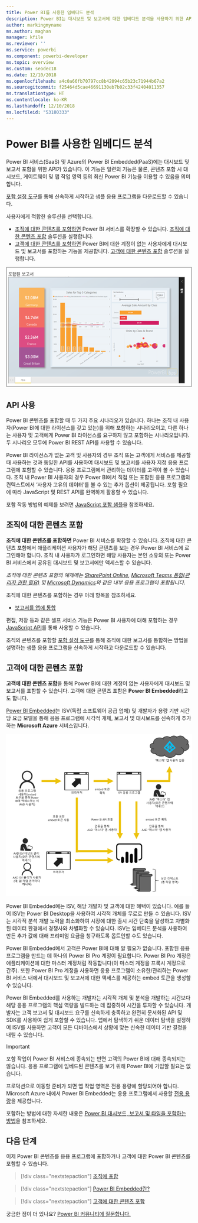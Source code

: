 ```yaml
---
title: Power BI를 사용한 임베디드 분석
description: Power BI는 대시보드 및 보고서에 대한 임베디드 분석을 사용하기 위한 API를 애플리케이션에 제공합니다. 임베디드 분석 소프트웨어, 임베디드 분석 도구 또는 임베디드 비즈니스 인텔리전스 도구를 사용하여 PaaS 환경과 SaaS 환경에 둘 다 Power BI와 함께 포함하는 방법을 자세히 알아봅니다.
author: markingmyname
ms.author: maghan
manager: kfile
ms.reviewer: ''
ms.service: powerbi
ms.component: powerbi-developer
ms.topic: overview
ms.custom: seodec18
ms.date: 12/10/2018
ms.openlocfilehash: a4c0a66fb70797cc8b42094c65b23c71944b67a2
ms.sourcegitcommit: f25464d5cae46691130eb7b02c33f42404011357
ms.translationtype: HT
ms.contentlocale: ko-KR
ms.lasthandoff: 12/10/2018
ms.locfileid: "53180333"
---
```

# <a name="embedded-analytics-with-power-bi"></a>Power BI를 사용한 임베디드 분석

Power BI 서비스(SaaS) 및 Azure의 Power BI Embedded(PaaS)에는 대시보드 및 보고서 포함을 위한 API가 있습니다. 이 기능은 일련의 기능은 물론, 콘텐츠 포함 시 대시보드, 게이트웨이 및 앱 작업 영역 등의 최신 Power BI 기능을 이용할 수 있음을 의미합니다.

[포함 설정 도구](https://aka.ms/embedsetup)를 통해 신속하게 시작하고 샘플 응용 프로그램을 다운로드할 수 있습니다.

사용자에게 적합한 솔루션을 선택합니다.

* [조직에 대한 콘텐츠를 포함하면](embedding.md#embedding-for-your-organization) Power BI 서비스를 확장할 수 있습니다. [조직에 대한 콘텐츠 포함](https://aka.ms/embedsetup/UserOwnsData) 솔루션을 실행합니다.
* [고객에 대한 콘텐츠를 포함하면](embedding.md#embedding-for-your-customers) Power BI에 대한 계정이 없는 사용자에게 대시보드 및 보고서를 포함하는 기능을 제공합니다. [고객에 대한 콘텐츠 포함](https://aka.ms/embedsetup/AppOwnsData) 솔루션을 실행합니다.

![PBIE 샘플](media/what-can-you-do/what-can-you-do-02.png)

## <a name="using-apis"></a>API 사용

Power BI 콘텐츠를 포함할 때 두 가지 주요 시나리오가 있습니다.  하나는 조직 내 사용자(Power BI에 대한 라이선스를 갖고 있는)를 위해 포함하는 시나리오이고, 다른 하나는 사용자 및 고객에게 Power BI 라이선스를 요구하지 않고 포함하는 시나리오입니다. 두 시나리오 모두에 Power BI REST API를 사용할 수 있습니다.

Power BI 라이선스가 없는 고객 및 사용자의 경우 조직 또는 고객에게 서비스를 제공할 때 사용하는 것과 동일한 API를 사용하여 대시보드 및 보고서를 사용자 지정 응용 프로그램에 포함할 수 있습니다. 응용 프로그램에서 관리하는 데이터를 고객이 볼 수 있습니다. 조직 내 Power BI 사용자의 경우 Power BI에서 직접 또는 포함된 응용 프로그램의 컨텍스트에서 ‘사용자 고유의 데이터’를 볼 수 있는 추가 옵션이 제공됩니다. 포함 필요에 따라 JavaScript 및 REST API를 완벽하게 활용할 수 있습니다.

포함 작동 방법의 예제를 보려면 [JavaScript 포함 샘플](https://microsoft.github.io/PowerBI-JavaScript/demo/)을 참조하세요.

## <a name="embedding-for-your-organization"></a>조직에 대한 콘텐츠 포함

**조직에 대한 콘텐츠를 포함하면** Power BI 서비스를 확장할 수 있습니다. 조직에 대한 콘텐츠 포함에서 애플리케이션 사용자가 해당 콘텐츠를 보는 경우 Power BI 서비스에 로그인해야 합니다. 조직 내 사용자가 로그인하면 해당 사용자는 본인 소유의 또는 Power BI 서비스에서 공유된 대시보드 및 보고서에만 액세스할 수 있습니다.

*조직에 대한 콘텐츠 포함의 예제에는 [SharePoint Online](https://powerbi.microsoft.com/blog/integrate-power-bi-reports-in-sharepoint-online/), [Microsoft Teams 통합(관리자 권한 필요)](https://powerbi.microsoft.com/blog/power-bi-teams-up-with-microsoft-teams/) 및 [Microsoft Dynamics](https://docs.microsoft.com/dynamics365/customer-engagement/basics/add-edit-power-bi-visualizations-dashboard)와 같은 내부 응용 프로그램이 포함됩니다.*

조직에 대한 콘텐츠를 포함하는 경우 아래 항목을 참조하세요.

* [보고서를 앱에 통합](embed-sample-for-your-organization.md)

편집, 저장 등과 같은 셀프 서비스 기능은 Power BI 사용자에 대해 포함하는 경우 [JavaScript API](https://github.com/Microsoft/PowerBI-JavaScript)를 통해 사용할 수 있습니다.

조직의 콘텐츠를 포함할 [포함 설정 도구](https://aka.ms/embedsetup/UserOwnsData)를 통해 조직에 대한 보고서를 통합하는 방법을 설명하는 샘플 응용 프로그램을 신속하게 시작하고 다운로드할 수 있습니다.

## <a name="embedding-for-your-customers"></a>고객에 대한 콘텐츠 포함

**고객에 대한 콘텐츠 포함**을 통해 Power BI에 대한 계정이 없는 사용자에게 대시보드 및 보고서를 포함할 수 있습니다. 고객에 대한 콘텐츠 포함은 **Power BI Embedded**라고도 합니다.

[Power BI Embedded](azure-pbie-what-is-power-bi-embedded.md)는 ISV(독립 소프트웨어 공급 업체) 및 개발자가 용량 기반 시간당 요금 모델을 통해 응용 프로그램에 시각적 개체, 보고서 및 대시보드를 신속하게 추가하는 **Microsoft Azure** 서비스입니다.

![고객에 대한 콘텐츠를 포함하는 워크플로 포함](media/embedding/powerbi-embed-flow.png)

Power BI Embedded에는 ISV, 해당 개발자 및 고객에 대한 혜택이 있습니다. 예를 들어 ISV는 Power BI Desktop을 사용하여 시각적 개체를 무료로 만들 수 있습니다. ISV는 시각적 분석 개발 노력을 최소화하여 시장에 대한 출시 시간 단축을 달성하고 차별화된 데이터 환경에서 경쟁사와 차별화할 수 있습니다. ISV는 임베디드 분석을 사용하여 만든 추가 값에 대해 프리미엄 요금을 청구하도록 옵트인할 수도 있습니다.

Power BI Embedded에서 고객은 Power BI에 대해 알 필요가 없습니다. 포함된 응용 프로그램을 만드는 데 하나의 Power BI Pro 계정이 필요합니다. Power BI Pro 계정은 애플리케이션에 대한 마스터 계정처럼 작동합니다(이 마스터 계정을 프록시 계정으로 간주). 또한 Power BI Pro 계정을 사용하면 응용 프로그램이 소유한/관리하는 Power BI 서비스 내에서 대시보드 및 보고서에 대한 액세스를 제공하는 embed 토큰을 생성할 수 있습니다.

Power BI Embedded를 사용하는 개발자는 시각적 개체 및 분석을 개발하는 시간보다 해당 응용 프로그램의 핵심 역량을 빌드하는 데 집중하여 시간을 투자할 수 있습니다. 개발자는 고객 보고서 및 대시보드 요구를 신속하게 충족하고 완전히 문서화된 API 및 SDK를 사용하여 쉽게 포함할 수 있습니다. 앱에서 탐색하기 쉬운 데이터 탐색을 설정하여 ISV를 사용하면 고객이 모든 디바이스에서 상황에 맞는 신속한 데이터 기반 결정을 내릴 수 있습니다.

> [!IMPORTANT]
> 포함 작업이 Power BI 서비스에 종속되는 반면 고객의 Power BI에 대해 종속되지는 않습니다. 응용 프로그램에 임베드된 콘텐츠를 보기 위해 Power BI에 가입할 필요는 없습니다.

프로덕션으로 이동할 준비가 되면 앱 작업 영역은 전용 용량에 할당되어야 합니다. Microsoft Azure 내에서 Power BI Embedded는 응용 프로그램에서 사용할 [전용 용량](azure-pbie-create-capacity.md)을 제공합니다.

포함하는 방법에 대한 자세한 내용은 [Power BI 대시보드, 보고서 및 타일을 포함하는 방법](embed-sample-for-customers.md)을 참조하세요.

## <a name="next-steps"></a>다음 단계

이제 Power BI 콘텐츠를 응용 프로그램에 포함하거나 고객에 대한 Power BI 콘텐츠를 포함할 수 있습니다.

> [!div class="nextstepaction"]
> [조직에 포함](embed-sample-for-your-organization.md)

> [!div class="nextstepaction"]
> [Power BI Embedded란?](azure-pbie-what-is-power-bi-embedded.md)

> [!div class="nextstepaction"]
>[고객에 대한 콘텐츠 포함](embed-sample-for-customers.md)

궁금한 점이 더 있나요? [Power BI 커뮤니티에 질문합니다.](http://community.powerbi.com/)